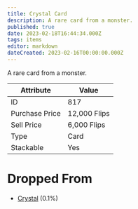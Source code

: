 ```yaml
---
title: Crystal Card
description: A rare card from a monster.
published: true
date: 2023-02-18T16:44:34.000Z
tags: items
editor: markdown
dateCreated: 2023-02-16T00:00:00.000Z
---
```


A rare card from a monster.

|Attribute|Value|
|-|-|
|ID|817|
|Purchase Price|12,000 Flips|
|Sell Price|6,000 Flips|
|Type|Card|
|Stackable|Yes|


# Dropped From
 * [Crystal](/monsters/crystal.md) (0.1%)
